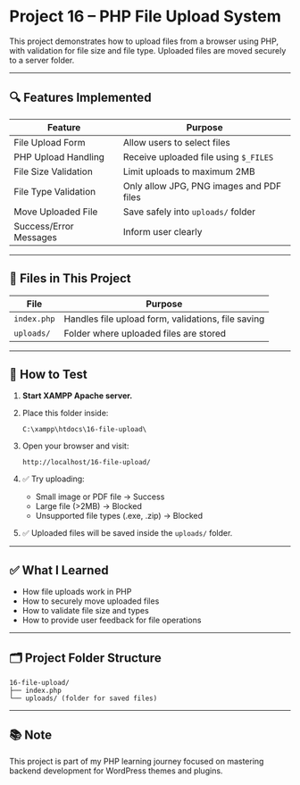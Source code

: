 # Project 16 – PHP File Upload System

This project demonstrates how to upload files from a browser using PHP, with validation for file size and file type. Uploaded files are moved securely to a server folder.

---

## 🔍 Features Implemented

| Feature | Purpose |
|---------|---------|
| File Upload Form | Allow users to select files |
| PHP Upload Handling | Receive uploaded file using `$_FILES` |
| File Size Validation | Limit uploads to maximum 2MB |
| File Type Validation | Only allow JPG, PNG images and PDF files |
| Move Uploaded File | Save safely into `uploads/` folder |
| Success/Error Messages | Inform user clearly |

---

## 📁 Files in This Project

| File | Purpose |
|------|---------|
| `index.php` | Handles file upload form, validations, file saving |
| `uploads/` | Folder where uploaded files are stored |

---

## 🧪 How to Test

1. **Start XAMPP Apache server.**
2. Place this folder inside:
   ```
   C:\xampp\htdocs\16-file-upload\
   ```
3. Open your browser and visit:
   ```
   http://localhost/16-file-upload/
   ```

4. ✅ Try uploading:
   - Small image or PDF file → Success
   - Large file (>2MB) → Blocked
   - Unsupported file types (.exe, .zip) → Blocked

5. ✅ Uploaded files will be saved inside the `uploads/` folder.

---

## ✅ What I Learned

- How file uploads work in PHP
- How to securely move uploaded files
- How to validate file size and types
- How to provide user feedback for file operations

---

## 🗂 Project Folder Structure

```
16-file-upload/
├── index.php
└── uploads/ (folder for saved files)
```

---

## 📚 Note

This project is part of my PHP learning journey focused on mastering backend development for WordPress themes and plugins.
